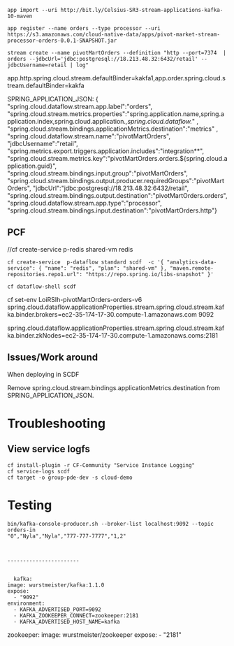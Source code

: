 
	app import --uri http://bit.ly/Celsius-SR3-stream-applications-kafka-10-maven

	app register --name orders --type processor --uri https://s3.amazonaws.com/cloud-native-data/apps/pivot-market-stream-processor-orders-0.0.1-SNAPSHOT.jar
	
	stream create --name pivotMartOrders --definition "http --port=7374  | orders --jdbcUrl='jdbc:postgresql://18.213.48.32:6432/retail' --jdbcUsername=retail | log"
	

	 
app.http.spring.cloud.stream.defaultBinder=kakfa1,app.order.spring.cloud.stream.defaultBinder=kakfa
	 

SPRING_APPLICATION_JSON: {
 "spring.cloud.dataflow.stream.app.label":"orders",
 "spring.cloud.stream.metrics.properties":"spring.application.name,spring.application.index,spring.cloud.application.*,spring.cloud.dataflow.*"
 ,
 "spring.cloud.stream.bindings.applicationMetrics.destination":"metrics"
 ,
 "spring.cloud.dataflow.stream.name":"pivotMartOrders",
 "jdbcUsername":"retail",
 "spring.metrics.export.triggers.application.includes":"integration**",
 "spring.cloud.stream.metrics.key":"pivotMartOrders.orders.${spring.cloud.application.guid}",
 "spring.cloud.stream.bindings.input.group":"pivotMartOrders",
 "spring.cloud.stream.bindings.output.producer.requiredGroups":"pivotMartOrders",
 "jdbcUrl":"jdbc:postgresql://18.213.48.32:6432/retail",
 "spring.cloud.stream.bindings.output.destination":"pivotMartOrders.orders",
 "spring.cloud.dataflow.stream.app.type":"processor",
 "spring.cloud.stream.bindings.input.destination":"pivotMartOrders.http"}

	 
	 
## PCF 

//cf create-service  p-redis shared-vm redis
 
	cf create-service  p-dataflow standard scdf  -c '{ "analytics-data-service": { "name": "redis", "plan": "shared-vm" }, "maven.remote-repositories.repo1.url": "https://repo.spring.io/libs-snapshot" }'

	cf dataflow-shell scdf
	

cf set-env LoiRSIh-pivotMartOrders-orders-v6 spring.cloud.dataflow.applicationProperties.stream.spring.cloud.stream.kafka.binder.brokers=ec2-35-174-17-30.compute-1.amazonaws.com 9092

spring.cloud.dataflow.applicationProperties.stream.spring.cloud.stream.kafka.binder.zkNodes=ec2-35-174-17-30.compute-1.amazonaws.coms:2181
      
## Issues/Work around

When deploying in SCDF

Remove spring.cloud.stream.bindings.applicationMetrics.destination from  SPRING_APPLICATION_JSON.


# Troubleshooting

## View service logfs


	cf install-plugin -r CF-Community "Service Instance Logging"
	cf service-logs scdf
	cf target -o group-pde-dev -s cloud-demo

# Testing

	bin/kafka-console-producer.sh --broker-list localhost:9092 --topic orders-in
	"0","Nyla","Nyla","777-777-7777","1,2"
	
	
	
	-----------------------
	
	
	  kafka:
    image: wurstmeister/kafka:1.1.0
    expose:
      - "9092"
    environment:
      - KAFKA_ADVERTISED_PORT=9092
      - KAFKA_ZOOKEEPER_CONNECT=zookeeper:2181
      - KAFKA_ADVERTISED_HOST_NAME=kafka
  zookeeper:
    image: wurstmeister/zookeeper
    expose:
      - "2181"
      
      